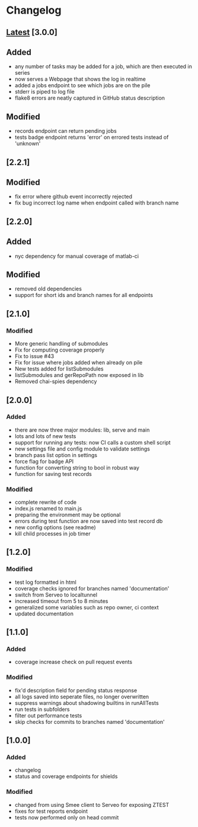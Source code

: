 # Changelog

## [Latest](https://github.com/cortex-lab/matlab-ci/commits/master) [3.0.0]

## Added

 - any number of tasks may be added for a job, which are then executed in series 
 - now serves a Webpage that shows the log in realtime
 - added a jobs endpoint to see which jobs are on the pile
 - stderr is piped to log file
 - flake8 errors are neatly captured in GitHub status description
 
 ## Modified
 
 - records endpoint can return pending jobs
 - tests badge endpoint returns 'error' on errored tests instead of 'unknown' 
 
## [2.2.1]

## Modified

 - fix error where github event incorrectly rejected
 - fix bug incorrect log name when endpoint called with branch name
 
## [2.2.0]

## Added
 - nyc dependency for manual coverage of matlab-ci

## Modified

 - removed old dependencies
 - support for short ids and branch names for all endpoints
 
## [2.1.0]

### Modified
 - More generic handling of submodules
 - Fix for computing coverage properly
 - Fix to issue #43 
 - Fix for issue where jobs added when already on pile
 - New tests added for listSubmodules
 - listSubmodules and gerRepoPath now exposed in lib
 - Removed chai-spies dependency 


## [2.0.0]

### Added

 - there are now three major modules: lib, serve and main
 - lots and lots of new tests
 - support for running any tests: now CI calls a custom shell script
 - new settings file and config module to validate settings
 - branch pass list option in settings
 - force flag for badge API
 - function for converting string to bool in robust way
 - function for saving test records

 
### Modified
 
 - complete rewrite of code
 - index.js renamed to main.js
 - preparing the environment may be optional
 - errors during test function are now saved into test record db
 - new config options (see readme)
 - kill child processes in job timer
 
   
## [1.2.0]
### Modified

- test log formatted in html
- coverage checks ignored for branches named 'documentation' 
- switch from Serveo to localtunnel
- increased timeout from 5 to 8 minutes
- generalized some variables such as repo owner, ci context
- updated documentation

## [1.1.0]
### Added

- coverage increase check on pull request events

### Modified

- fix'd description field for pending status response
- all logs saved into seperate files, no longer overwritten
- suppress warnings about shadowing builtins in runAllTests
- run tests in subfolders
- filter out performance tests
- skip checks for commits to branches named 'documentation'

## [1.0.0]
### Added

- changelog
- status and coverage endpoints for shields

### Modified

- changed from using Smee client to Serveo for exposing ZTEST
- fixes for test reports endpoint
- tests now performed only on head commit
